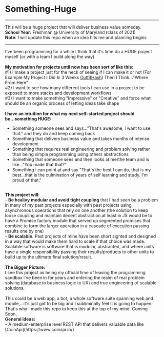 # Something-Huge
__________________________________________
This will be a huge project that will deliver business value someday. </br>
**School Year:** Freshman @ University of Maryland (class of 2021) </br>
**Note:** I will update this repo when an idea hits me and planning begins
__________________________________________

I've been programming for a while I think that it's time do a HUGE project myself (or with a team I build along the way). </br></br>
<b>My motivation for projects until now has been sort of like this:</b> </br>
#1) I make a project just for the heck of seeing if I can make it or not (For Example My Project I Did In 3 Weeks [OutfitHash](https://github.com/bephrem1/OutfitHash-Public)) Then I Think..."Where From Here"</br>
#2) I want to see how many different tools I can use in a project to be exposed to more stacks and development workflows</br>
#3) I want to make something "Impressive" or "Creative" and force what should be an organic process of letting ideas take shape </br>
</br>
<b>I have an intuition for what my next self-started project should be...something HUGE:</b>
- Something someone sees and says..."That's awesome, I want to use that." and they do and keep coming back </br>
- Something that delivers business value and takes months of intense development </br>
- Something that requires real engineering and problem solving rather than being simple programming using others abstractions </br>
- Something that someone sees and then looks at me/the team and is like..."You made that that?" </br>
- Something I can point at and say "That's the best I can do, that is my best...that is the culmination of years of self learning and study. I'm proud of that." </br>
</br>
<b>This project will:</b> </br>
- <b>Be healivy modular and avoid tight coupling</b> that I had seen be a problem in many of my past projects especially with past projects using asynchronous operations that rely on one another (the solution to keep loose coupling and maintain decent abstraction at least in JS would be to have a Promise factory module that served up segmented promises that combine to form the larger operation in a cascade of execution passing results one by one) </br>
- <b>Be scalable.</b> Past projects of mine have been short sighted and designed in a way that would make them hard to scale if that choice was made. Scalable software is software that is modular, abstracted, and where units have a single responsibility passing their results/products to other units to build up to the ultimate final solution/result.</br>
</br>
<b>The Bigger Picture:</b> </br>
I see this project as being my official time of leaving the programming sandbox I've been in for years and entering the realm of real problem solving (database to business logic to UX) and true engineering of scalable solutions. </br>
</br>
This could be a web app, a bot, a whole software suite spanning web and mobile,...it's just got to be big and I subliminally feel it is going to happen. That's why I made this repo to keep this at the top of my mind. Coming Soon.
</br>
<b>General Ideas:</b> </br>
- A medium-enterprise level REST API that delivers valuable data like [CoinApi](https://www.coinapi.io/)
